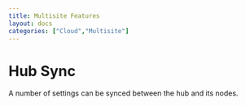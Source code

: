 ```yaml
---
title: Multisite Features
layout: docs
categories: ["Cloud","Multisite"]
---
```


# Hub Sync

A number of settings can be synced between the hub and its nodes.
